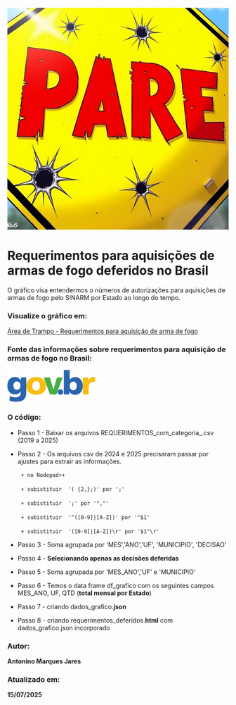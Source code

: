 ![Requerimentos para aquisição de arma de fogo de 2019 e 2025](https://github.com/Antonino-Marques-Jares/aquisicao_armas_de_fogo_deferidas/blob/main/placa_pare.jpg?raw=true)

# Requerimentos para aquisições de armas de fogo deferidos no Brasil
O gráfico visa entendermos o números de autorizações para aquisições de armas de fogo pelo SINARM por Estado ao longo do tempo.

### Visualize o gráfico em:
[Área de Trampo - Requerimentos para aquisição de arma de fogo](https://www.areadetrampo.com.br/requerimentos-de-armas-de-fogo-autorizados/)

### Fonte das informações sobre requerimentos para aquisição de armas de fogo no Brasil:
[![Gov Br](govbr.webp)](https://dados.gov.br/dados/conjuntos-dados/sinarm)

### O código:

- Passo 1 - Baixar os arquivos REQUERIMENTOS_com_categoria_<ano>.csv (2019 a 2025)
- Passo 2 - Os arquivos csv de 2024 e 2025 precisaram passar por ajustes para extrair as informações.
  
       + no Nodepad++
  
       + subistituir  '( {2,};)' por ';'
  
       + subistituir  ';' por '","'
  
       + subistituir  '^([0-9]|[A-Z])' por '"$1'
  
       + subistituir  '([0-9]|[A-Z])\r' por '$1"\r'
  
- Passo 3 - Soma agrupada por 'MES','ANO','UF', 'MUNICIPIO', 'DECISAO'
- Passo 4 - **Selecionando apenas as decisões deferidas**
- Passo 5 - Soma agrupada por 'MES_ANO','UF' e 'MUNICIPIO'
- Passo 6 - Temos o data frame df_grafico com os seguintes campos MES_ANO,	UF,	QTD (**total mensal por Estado**)
- Passo 7 - criando dados_grafico.**json** 
- Passo 8 - criando requerimentos_deferidos.**html** com dados_grafico.json incorporado
  
### Autor:
**Antonino Marques Jares**

### Atualizado em:
**15/07/2025**

